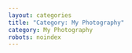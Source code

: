 ```yaml
---
layout: categories
title: "Category: My Photography"
category: My Photography
robots: noindex
---
```

